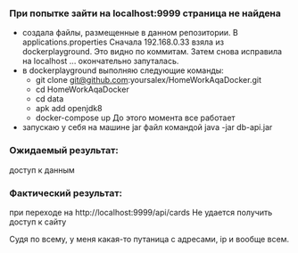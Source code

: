 ### При попытке зайти на localhost:9999 страница не найдена
* создала файлы, размещенные в данном репозитории. В applications.properties Сначала 192.168.0.33 взяла из dockerplayground. Это видно по коммитам. Затем снова исправила на localhost ... окончательно запуталась. 
* в dockerplayground выполняю следующие команды:
    * git clone git@github.com:yoursalex/HomeWorkAqaDocker.git
    * cd HomeWorkAqaDocker
    * cd data
    * apk add openjdk8
    * docker-compose up
До этого момента все работает
* запускаю у себя на машине jar файл командой java -jar db-api.jar

### Ожидаемый результат: 
доступ к данным

### Фактический результат: 
при переходе на http://localhost:9999/api/cards 
Не удается получить доступ к сайту

Судя по всему, у меня какая-то путаница с адресами, ip и вообще всем. 